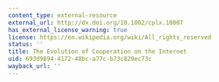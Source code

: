 ```yaml
---
content_type: external-resource
external_url: http://dx.doi.org/10.1002/cplx.10007
has_external_license_warning: true
license: https://en.wikipedia.org/wiki/All_rights_reserved
status: ''
title: The Evolution of Cooperation on the Internet
uid: 693d9894-4172-48bc-a77c-b73c829ec73c
wayback_url: ''
---
```

